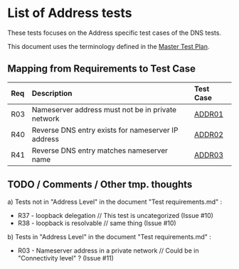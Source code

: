 # List of Address tests

These tests focuses on the Address specific test cases of the DNS tests.

This document uses the terminology defined in the
[Master Test Plan](../Master%20Test%20Plan.md).

## Mapping from Requirements to Test Case

|Req| Description                                                              | Test Case         |
|:--|:-------------------------------------------------------------------------|:------------------|
|R03| Nameserver address must not be in  private network                       |[ADDR01](addr01.md)|
|R40| Reverse DNS entry exists for nameserver IP address                       |[ADDR02](addr02.md)|
|R41| Reverse DNS entry matches nameserver name                                |[ADDR03](addr03.md)|



## TODO / Comments / Other tmp. thoughts

a) Tests not in "Address Level" in the document "Test requirements.md" :

* R37 - loopback delegation //  This test is uncategorized  (Issue #10)
* R38 - loopback is resolvable // same thing                (Issue #10)

b) Tests  in "Address Level" in the document "Test requirements.md" :

* R03 - Nameserver address in a private network // Could be in "Connectivity level" ? (Issue #11)




